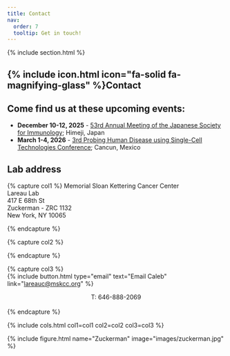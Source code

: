 ```yaml
---
title: Contact
nav:
  order: 7
  tooltip: Get in touch!
---
```


{% include section.html %}

## {% include icon.html icon="fa-solid fa-magnifying-glass" %}Contact

## Come find us at these upcoming events:

- <b>December 10-12, 2025</b> - [53rd Annual Meeting of the Japanese Society for Immunology](https://www2.aeplan.co.jp/jsi2025/en/); Himeji, Japan
- <b>March 1-4, 2026</b> - [3rd Probing Human Disease using Single-Cell Technologies Conference](https://www.fusion-conferences.com/conference/194); Cancun, Mexico

## Lab address

{% capture col1 %}
Memorial Sloan Kettering Cancer Center<br>
Lareau Lab<br>
417 E 68th St<br>
Zuckerman - ZRC 1132<br>
New York, NY 10065<br>

{% endcapture %}

{% capture col2 %}
 
{% endcapture %}

{% capture col3 %}
<br>
{%
  include button.html
  type="email"
  text="Email Caleb"
  link="lareauc@mskcc.org"
%}
<center>T: 646-888-2069</center>
<br>
{% endcapture %}

{% include cols.html col1=col1 col2=col2 col3=col3 %}

{% include figure.html name="Zuckerman" image="images/zuckerman.jpg" %}
